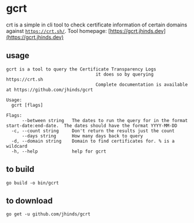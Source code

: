 # gcrt

crt is a simple in cli tool to check certificate information of certain domains against [`https://crt.sh/`](https://crt.sh/).
Tool homepage: [https://gcrt.jhinds.dev](https://gcrt.jhinds.dev)

## usage
```
gcrt is a tool to query the Certificate Transparency Logs
                                  it does so by querying https://crt.sh
                                  Complete documentation is available at https://github.com/jhinds/gcrt

Usage:
  gcrt [flags]

Flags:
      --between string   The dates to run the query for in the format start-date:end-date.  The dates should have the format YYYY-MM-DD
  -c, --count string     Don't return the results just the count
      --days string      How many days back to query
  -d, --domain string    Domain to find certificates for. % is a wildcard
  -h, --help             help for gcrt
```

## to build
`go build -o bin/gcrt`

## to download
`go get -u github.com/jhinds/gcrt`
